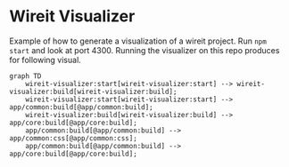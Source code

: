 # Wireit Visualizer

Example of how to generate a visualization of a wireit project. Run `npm start` and look at port 4300. Running the visualizer on this repo produces for following visual.

```mermaid
graph TD
    wireit-visualizer:start[wireit-visualizer:start] --> wireit-visualizer:build[wireit-visualizer:build];
    wireit-visualizer:start[wireit-visualizer:start] --> app/common:build[@app/common:build];
    wireit-visualizer:build[wireit-visualizer:build] --> app/core:build[@app/core:build];
    app/common:build[@app/common:build] --> app/common:css[@app/common:css];
    app/common:build[@app/common:build] --> app/core:build[@app/core:build];
```
